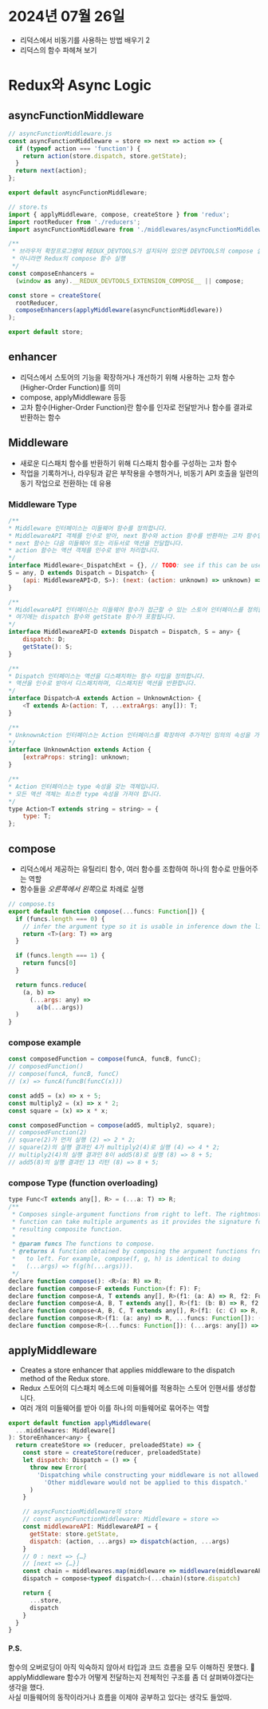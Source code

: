 # 2024년 07월 26일
- 리덕스에서 비동기를 사용하는 방법 배우기 2
- 리덕스의 함수 파헤쳐 보기

# Redux와 Async Logic

## asyncFunctionMiddleware

```js
// asyncFunctionMiddleware.js
const asyncFunctionMiddleware = store => next => action => {
  if (typeof action === 'function') {
    return action(store.dispatch, store.getState);
  }
  return next(action);
};

export default asyncFunctionMiddleware;
```

```js
// store.ts
import { applyMiddleware, compose, createStore } from 'redux';
import rootReducer from './reducers';
import asyncFunctionMiddleware from './middlewares/asyncFunctionMiddleware';

/**
 * 브라우저 확장프로그램에 REDUX_DEVTOOLS가 설치되어 있으면 DEVTOOLS의 compose 실행
 * 아니라면 Redux의 compose 함수 실행
 */
const composeEnhancers =
  (window as any).__REDUX_DEVTOOLS_EXTENSION_COMPOSE__ || compose;

const store = createStore(
  rootReducer,
  composeEnhancers(applyMiddleware(asyncFunctionMiddleware))
);

export default store;
```

## enhancer

- 리덕스에서 스토어의 기능을 확장하거나 개선하기 위해 사용하는 고차 함수(Higher-Order Function)를 의미
- compose, applyMiddleware 등등
- 고차 함수(Higher-Order Function)란 함수를 인자로 전달받거나 함수를 결과로 반환하는 함수

## Middleware

- 새로운 디스패치 함수를 반환하기 위해 디스패치 함수를 구성하는 고차 함수
- 작업을 기록하거나, 라우팅과 같은 부작용을 수행하거나, 비동기 API 호출을 일련의 동기 작업으로 전환하는 데 유용

### Middleware Type

```js
/**
* Middleware 인터페이스는 미들웨어 함수를 정의합니다.
* MiddlewareAPI 객체를 인수로 받아, next 함수와 action 함수를 반환하는 고차 함수입니다.
* next 함수는 다음 미들웨어 또는 리듀서로 액션을 전달합니다.
* action 함수는 액션 객체를 인수로 받아 처리합니다.
*/
interface Middleware<_DispatchExt = {}, // TODO: see if this can be used in type definition somehow (can't be removed, as is used to get final dispatch type)
S = any, D extends Dispatch = Dispatch> {
    (api: MiddlewareAPI<D, S>): (next: (action: unknown) => unknown) => (action: unknown) => unknown;
}

/**
* MiddlewareAPI 인터페이스는 미들웨어 함수가 접근할 수 있는 스토어 인터페이스를 정의합니다.
* 여기에는 dispatch 함수와 getState 함수가 포함됩니다.
*/
interface MiddlewareAPI<D extends Dispatch = Dispatch, S = any> {
    dispatch: D;
    getState(): S;
}

/**
* Dispatch 인터페이스는 액션을 디스패치하는 함수 타입을 정의합니다.
* 액션을 인수로 받아서 디스패치하며, 디스패치된 액션을 반환합니다.
*/
interface Dispatch<A extends Action = UnknownAction> {
    <T extends A>(action: T, ...extraArgs: any[]): T;
}

/**
* UnknownAction 인터페이스는 Action 인터페이스를 확장하여 추가적인 임의의 속성을 가질 수 있습니다.
*/
interface UnknownAction extends Action {
    [extraProps: string]: unknown;
}

/**
* Action 인터페이스는 type 속성을 갖는 객체입니다.
* 모든 액션 객체는 최소한 type 속성을 가져야 합니다.
*/
type Action<T extends string = string> = {
    type: T;
};
```

## compose

- 리덕스에서 제공하는 유틸리티 함수, 여러 함수를 조합하여 하나의 함수로 만들어주는 역할
- 함수들을 *오른쪽에서 왼쪽*으로 차례로 실행

```js
// compose.ts
export default function compose(...funcs: Function[]) {
  if (funcs.length === 0) {
    // infer the argument type so it is usable in inference down the line
    return <T>(arg: T) => arg
  }

  if (funcs.length === 1) {
    return funcs[0]
  }

  return funcs.reduce(
    (a, b) =>
      (...args: any) =>
        a(b(...args))
  )
}
```

### compose example

```js
const composedFunction = compose(funcA, funcB, funcC);
// composedFunction()
// compose(funcA, funcB, funcC)
// (x) => funcA(funcB(funcC(x)))

const add5 = (x) => x + 5;
const multiply2 = (x) => x * 2;
const square = (x) => x * x;

const composedFunction = compose(add5, multiply2, square);
// composedFunction(2)
// square(2)가 먼저 실행 (2) => 2 * 2;
// square(2)의 실행 결과인 4가 multiply2(4)로 실행 (4) => 4 * 2;
// multiply2(4)의 실행 결과인 8이 add5(8)로 실행 (8) => 8 + 5;
// add5(8)의 실행 결과인 13 리턴 (8) => 8 + 5;
```

### compose Type (function overloading)

```js
type Func<T extends any[], R> = (...a: T) => R;
/**
 * Composes single-argument functions from right to left. The rightmost
 * function can take multiple arguments as it provides the signature for the
 * resulting composite function.
 *
 * @param funcs The functions to compose.
 * @returns A function obtained by composing the argument functions from right
 *   to left. For example, compose(f, g, h) is identical to doing
 *   (...args) => f(g(h(...args))).
 */
declare function compose(): <R>(a: R) => R;
declare function compose<F extends Function>(f: F): F;
declare function compose<A, T extends any[], R>(f1: (a: A) => R, f2: Func<T, A>): Func<T, R>;
declare function compose<A, B, T extends any[], R>(f1: (b: B) => R, f2: (a: A) => B, f3: Func<T, A>): Func<T, R>;
declare function compose<A, B, C, T extends any[], R>(f1: (c: C) => R, f2: (b: B) => C, f3: (a: A) => B, f4: Func<T, A>): Func<T, R>;
declare function compose<R>(f1: (a: any) => R, ...funcs: Function[]): (...args: any[]) => R;
declare function compose<R>(...funcs: Function[]): (...args: any[]) => R;
```

## applyMiddleware

- Creates a store enhancer that applies middleware to the dispatch method of the Redux store.
- Redux 스토어의 디스패치 메소드에 미들웨어를 적용하는 스토어 인핸서를 생성합니다.
- 여러 개의 미들웨어를 받아 이를 하나의 미들웨어로 묶어주는 역할

```js
export default function applyMiddleware(
  ...middlewares: Middleware[]
): StoreEnhancer<any> {
  return createStore => (reducer, preloadedState) => {
    const store = createStore(reducer, preloadedState)
    let dispatch: Dispatch = () => {
      throw new Error(
        'Dispatching while constructing your middleware is not allowed. ' +
          'Other middleware would not be applied to this dispatch.'
      )
    }

    // asyncFunctionMiddleware의 store
    // const asyncFunctionMiddleware: Middleware = store =>
    const middlewareAPI: MiddlewareAPI = {
      getState: store.getState,
      dispatch: (action, ...args) => dispatch(action, ...args)
    }
    // 0 : next => {…}
    // [next => {…}]
    const chain = middlewares.map(middleware => middleware(middlewareAPI))
    dispatch = compose<typeof dispatch>(...chain)(store.dispatch)

    return {
      ...store,
      dispatch
    }
  }
}
```

#### P.S.
함수의 오버로딩이 아직 익숙하지 않아서 타입과 코드 흐름을 모두 이해하진 못했다. 🥲   
applyMiddleware 함수가 어떻게 전달하는지 전체적인 구조를 좀 더 살펴봐야겠다는 생각을 했다.   
사실 미들웨어의 동작이라거나 흐름을 이제야 공부하고 있다는 생각도 들었따.
